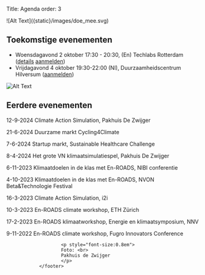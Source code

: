Title: Agenda
order: 3

<side-block>
  <side-content>
    ![Alt Text]({static}/images/doe_mee.svg)
  </side-content>
</side-block>

## Toekomstige evenementen

* Woensdagavond 2 oktober 17:30 - 20:30, (En) Techlabs Rotterdam ([details](https://www.linkedin.com/events/workshop-en-roadsclimateactions7233132624079179777/about/) [aanmelden](
https://lu.ma/iscjltgo ))
* Vrijdagavond 4 oktober 19:30-22:00 (Nl), Duurzaamheidscentrum Hilversum ([aanmelden](https://hilversum100.nl/event/het-klimaatspel/))

 ![Alt Text]({static}/images/PDZ_presentation_2.jpg)

## Eerdere evenementen

12-9-2024 Climate Action Simulation, Pakhuis De Zwijger

21-6-2024 Duurzame markt Cycling4Climate

7-6-2024 Startup markt, Sustainable Healthcare Challenge

8-4-2024 Het grote VN klimaatsimulatiespel, Pakhuis De Zwijger

6-11-2023 Klimaatdoelen in de klas met En-ROADS, NIBI conferentie

4-10-2023 Klimaatdoelen in de klas met En-ROADS, NVON Beta&Technologie Festival

16-3-2023 Climate Action Simulation, i2i

10-3-2023 En-ROADS climate workshop, ETH Zürich

17-2-2023 En-ROADS klimaatworkshop, Energie en klimaatsymposium, NNV

9-11-2022 En-ROADS climate workshop, Fugro Innovators Conference

 <footer id="contentinfo" class="body">


                        <p style="font-size:0.8em">
                        Foto: <br>
                        Pakhuis de Zwijger
                        </p>
                </footer>
